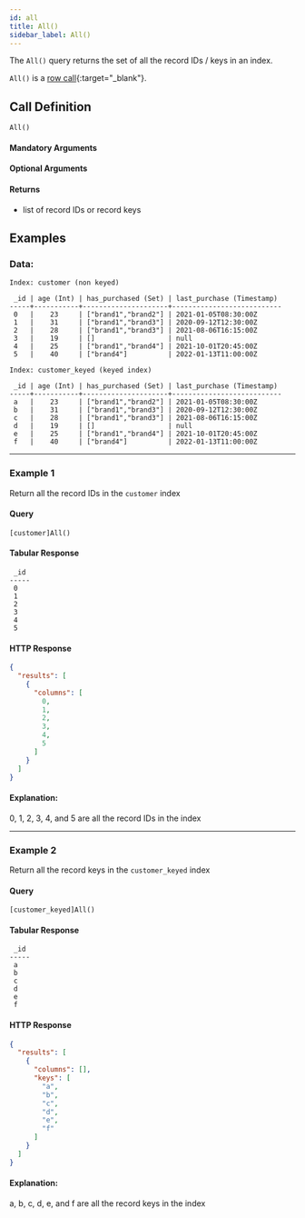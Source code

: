 ```yaml
---
id: all
title: All()
sidebar_label: All()
---
```


The `All()` query returns the set of all the record IDs / keys in an index.

`All()` is a [row call](/data-querying/pql/introduction#row-calls){:target="_blank"}.

## Call Definition

```pql
All()
```

#### Mandatory Arguments
#### Optional Arguments
#### Returns
- list of record IDs or record keys
    
## Examples

### Data:

```
Index: customer (non keyed)

 _id | age (Int) | has_purchased (Set) | last_purchase (Timestamp)
-----+-----------+---------------------+---------------------------
 0   |    23     | ["brand1","brand2"] | 2021-01-05T08:30:00Z
 1   |    31     | ["brand1","brand3"] | 2020-09-12T12:30:00Z
 2   |    28     | ["brand1","brand3"] | 2021-08-06T16:15:00Z
 3   |    19     | []                  | null
 4   |    25     | ["brand1","brand4"] | 2021-10-01T20:45:00Z
 5   |    40     | ["brand4"]          | 2022-01-13T11:00:00Z

Index: customer_keyed (keyed index)

 _id | age (Int) | has_purchased (Set) | last_purchase (Timestamp)
-----+-----------+---------------------+---------------------------
 a   |    23     | ["brand1","brand2"] | 2021-01-05T08:30:00Z
 b   |    31     | ["brand1","brand3"] | 2020-09-12T12:30:00Z
 c   |    28     | ["brand1","brand3"] | 2021-08-06T16:15:00Z
 d   |    19     | []                  | null
 e   |    25     | ["brand1","brand4"] | 2021-10-01T20:45:00Z
 f   |    40     | ["brand4"]          | 2022-01-13T11:00:00Z
```
-----------------------------------------------------------------------
### Example 1
Return all the record IDs in the `customer` index 

#### Query
```
[customer]All()
```
#### Tabular Response
```
 _id
-----
 0
 1
 2
 3
 4
 5
```
#### HTTP Response
```json
{
  "results": [
    {
      "columns": [
        0,
        1,
        2,
        3,
        4,
        5
      ]
    }
  ]
}
```
#### Explanation:
0, 1, 2, 3, 4, and 5 are all the record IDs in the index


---
### Example 2
Return all the record keys in the `customer_keyed` index

#### Query
```
[customer_keyed]All()
```
#### Tabular Response
```
 _id
-----
 a
 b
 c
 d
 e
 f
```
#### HTTP Response
```json
{
  "results": [
    {
      "columns": [],
      "keys": [
        "a",
        "b",
        "c",
        "d",
        "e",
        "f"
      ]
    }
  ]
}
```
#### Explanation:
a, b, c, d, e, and f are all the record keys in the index

